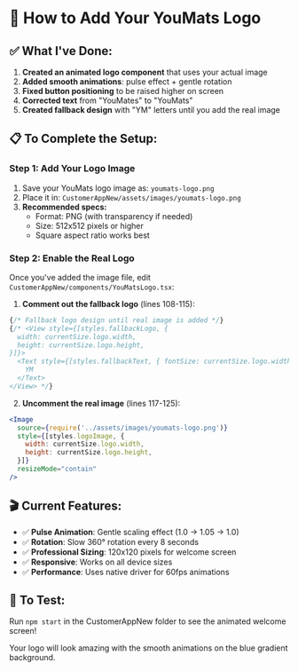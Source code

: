# 🎯 How to Add Your YouMats Logo

## ✅ What I've Done:
1. **Created an animated logo component** that uses your actual image
2. **Added smooth animations**: pulse effect + gentle rotation
3. **Fixed button positioning** to be raised higher on screen
4. **Corrected text** from "YouMates" to "YouMats"
5. **Created fallback design** with "YM" letters until you add the real image

## 📋 To Complete the Setup:

### Step 1: Add Your Logo Image
1. Save your YouMats logo image as: `youmats-logo.png`
2. Place it in: `CustomerAppNew/assets/images/youmats-logo.png`
3. **Recommended specs:**
   - Format: PNG (with transparency if needed)
   - Size: 512x512 pixels or higher
   - Square aspect ratio works best

### Step 2: Enable the Real Logo
Once you've added the image file, edit `CustomerAppNew/components/YouMatsLogo.tsx`:

1. **Comment out the fallback logo** (lines 108-115):
```jsx
{/* Fallback logo design until real image is added */}
{/* <View style={[styles.fallbackLogo, {
  width: currentSize.logo.width,
  height: currentSize.logo.height,
}]}>
  <Text style={[styles.fallbackText, { fontSize: currentSize.logo.width * 0.3 }]}>
    YM
  </Text>
</View> */}
```

2. **Uncomment the real image** (lines 117-125):
```jsx
<Image
  source={require('../assets/images/youmats-logo.png')}
  style={[styles.logoImage, {
    width: currentSize.logo.width,
    height: currentSize.logo.height,
  }]}
  resizeMode="contain"
/>
```

## 🎬 Current Features:
- ✅ **Pulse Animation**: Gentle scaling effect (1.0 → 1.05 → 1.0)
- ✅ **Rotation**: Slow 360° rotation every 8 seconds
- ✅ **Professional Sizing**: 120x120 pixels for welcome screen
- ✅ **Responsive**: Works on all device sizes
- ✅ **Performance**: Uses native driver for 60fps animations

## 🚀 To Test:
Run `npm start` in the CustomerAppNew folder to see the animated welcome screen!

Your logo will look amazing with the smooth animations on the blue gradient background.
